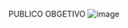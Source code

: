 PUBLICO OBGETIVO
![image](https://user-images.githubusercontent.com/87988894/163861122-c68a71a3-d8e7-42be-9ff8-2417e2d29c93.png)
